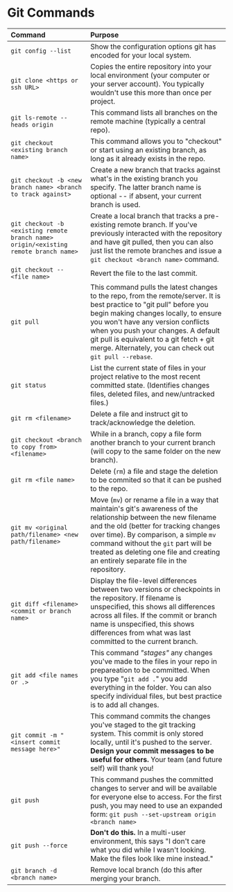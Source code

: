 # Git Commands

|Command  |Purpose  |
|:----------|:--------------------|
| `git config --list` | Show the configuration options git has encoded for your local system.|
|`git clone <https or ssh URL>`| Copies the entire repository into your local environment (your computer or your server account). You typically wouldn't use this more than once per project.|
|`git ls-remote --heads origin` | This command lists all branches on the remote machine (typically a central repo).|
|`git checkout <existing branch name>` | This command allows you to "checkout" or start using an existing branch, as long as it already exists in the repo.|
|`git checkout -b <new branch name> <branch to track against>`| Create a new branch that tracks against what's in the existing branch you specify. The latter branch name is optional -- if absent, your current branch is used.|
|`git checkout -b <existing remote branch name> origin/<existing remote branch name>` | Create a local branch that tracks a pre-existing remote branch. If you've previously interacted with the repository and have git pulled, then you can also just list the remote branches and issue a `git checkout <branch name>` command.|
|`git checkout -- <file name>` | Revert the file to the last commit.|
|`git pull` | This command pulls the latest changes to the repo, from the remote/server. It is best practice to "git pull" before you begin making changes locally, to ensure you won't have any version conflicts when you push your changes. A default git pull is equivalent to a git fetch + git merge. Alternately, you can check out `git pull --rebase`.|
|`git status` | List the current state of files in your project relative to the most recent committed state. (Identifies changes files, deleted files, and new/untracked files.) | 
|`git rm <filename>` | Delete a file and instruct git to track/acknowledge the deletion.|
|`git checkout <branch to copy from> <filename>` | While in a branch, copy a file form another branch to your current branch (will copy to the same folder on the new branch).|
|`git rm <file name>` | Delete (`rm`) a file and stage the deletion to be commited so that it can be pushed to the repo.|
|`git mv <original path/filename> <new path/filename>` | Move (`mv`) or rename a file in a way that maintain's git's awareness of the relationship between the new filename and the old (better for tracking changes over time). By comparison, a simple `mv` command without the `git` part will be treated as deleting one file and creating an entirely separate file in the repository. |
|`git diff <filename> <commit or branch name>` | Display the file-level differences between two versions or checkpoints in the repository. If filename is unspecified, this shows all differences across all files. If the commit or branch name is unspecified, this shows differences from what was last committed to the current branch. |
|`git add <file names or .>`  | This command *"stages"* any changes you've made to the files in your repo in prepareation to be committed. When you type "`git add .`" you add everything in the folder. You can also specify individual files, but best practice is to add all changes.|
|`git commit -m "<insert commit message here>"` | This command commits the changes you've staged to the git tracking system. This commit is only stored locally, until it's pushed to the server. **Design your commit messages to be useful for others.** Your team (and future self) will thank you!|
|`git push` | This command pushes the committed changes to server and will be available for everyone else to access. For the first push, you may need to use an expanded form: `git push --set-upstream origin <branch name>` |
|`git push --force` | **Don't do this.** In a multi-user environment, this says "I don't care what you did while I wasn't looking. Make the files look like mine instead." |
|`git branch -d <branch name>` | Remove local branch (do this after merging your branch.|
